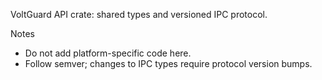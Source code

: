 VoltGuard API crate: shared types and versioned IPC protocol.

Notes
- Do not add platform-specific code here.
- Follow semver; changes to IPC types require protocol version bumps.